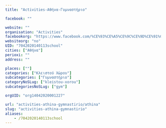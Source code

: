 ```yaml
---
title: "Activities-Αθήνα-Γυμναστήριο"

facebook: ""

website: ""
organisation: "Activities"
facebookorg: "https://www.facebook.com/%CE%93%CE%A5%CE%9C%CE%9D%CE%91%CE%A3%CE%A4%CE%97%CE%A1%CE%99%CE%9F-ACTIVITIES/113210542034893?sk=photos_stream"
websiteorg: "no"
UID: "7042020140113school"
cities: ["Αθήνα"]
perioxi: ""
address: ""

places: [""]
categories: ["Κλειστού Χώρου"]
subcategories: ["Γυμναστήριο"]
categoryNoSLug: ["kleistou-xorou"]
subcategoriesNoSLug: ["gym"]

orgUID: "org14042020001227"

url: "activities-athina-gymnastirio/athina"
slug: "activities-athina-gymnastirio"
aliases:
    - /7042020140113school
---
```





